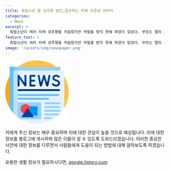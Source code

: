 ```yaml
---
title: 촉법소년 딸 성추행 범인…절규하는 피해 초등생 아버지
categories:
  - News
excerpt: >
  촉법소년이 여러 차례 성추행을 저질렀지만 처벌을 받지 못해 파장이 일었다. 부모는 딸의 고통을 고발했으나 가해자가 만 14세 미만이라 처벌을 받지 못했다. A양의 부모는 딸이 고통을 벗어날 수 있도록 노력하고 있지만, 가해자에 대한 무력함과 분노를 호소하고 있다. 경찰은 가정법원 소년부로 B군을 송치할 예정이며, 교육청은 상황을 접수하고 대책을 모색 중이다. 이에 대한 더 많은 정보를 얻고 싶을 경우 클릭해보세요.
feature_text: >
  촉법소년이 여러 차례 성추행을 저질렀지만 처벌을 받지 못해 파장이 일었다. 부모는 딸의 고통을 고발했으나 가해자가 만 14세 미만이라 처벌을 받지 못했다. A양의 부모는 딸이 고통을 벗어날 수 있도록 노력하고 있지만, 가해자에 대한 무력함과 분노를 호소하고 있다. 경찰은 가정법원 소년부로 B군을 송치할 예정이며, 교육청은 상황을 접수하고 대책을 모색 중이다. 이에 대한 더 많은 정보를 얻고 싶을 경우 클릭해보세요.
image: '/assets/img/newspaper.png'
---
```


<p><img src="/assets/img/newspaper.png" alt="kimp 속보" /></p>

<p>저에게 주신 정보는 매우 중요하며 이에 대한 관심이 높을 것으로 예상됩니다. 이에 대한 정보를 블로그에 게시하여 많은 이들이 알 수 있도록 도와드리겠습니다.  이러한 중요한 사안에 대한 정보를 다루면서 사람들에게 도움이 되는 방법에 대해 알아보도록 하겠습니다.</p>
유용한 생활 정보가 필요하시다면, <a href="https://qoogle.tistory.com" rel="dofollow">qoogle.tistory.com</a>



